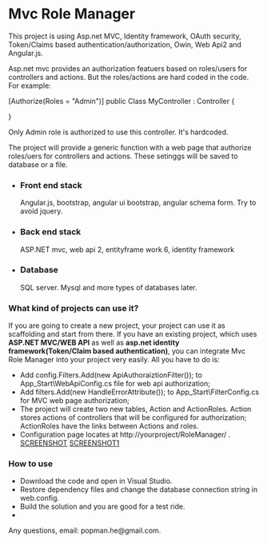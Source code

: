 # Mvc Role Manager

This project is using Asp.net MVC, Identity framework, OAuth security, Token/Claims based authentication/authorization, Owin, Web Api2 and Angular.js.

Asp.net mvc provides an authorization featuers based on roles/users for controllers and actions. 
But the roles/actions are hard coded in the code.
For example: 

[Authorize(Roles = "Admin")]
public Class  MyController : Controller
{

}

Only Admin role is authorized to use this controller. It's hardcoded.

The project will provide a generic function with a web page that authorize roles/uers for controllers and actions. 
These setinggs will be saved to database or a file.

<ul>
<li><h3>Front end stack</h3> Angular.js, bootstrap, angular ui bootstrap, angular schema form. Try to avoid jquery.</li>
<li><h3>Back end stack</h3> ASP.NET mvc, web api 2, entityframe work 6, identity framework</li>
<li><h3>Database</h3> SQL server.  Mysql and more types of databases later.</li>
</ul>
<h3>What kind of projects can use it?</h3>
If you are going to create a new project, your project can use it as scaffolding and start from there.
If you have an existing project, which uses <strong>ASP.NET MVC/WEB API</strong> as well as <strong>asp.net identity framework(Token/Claim based authentication)</strong>, you can integrate Mvc Role Manager into your project very easily.
All you have to do is:
<ul><li>
Add config.Filters.Add(new ApiAuthoraiztionFilter()); to App_Start\WebApiConfig.cs file  for web api authorization;
</li>
<li> Add filters.Add(new HandleErrorAttribute()); to App_Start\FilterConfig.cs for MVC web page authorization;
</li>
<li>The project will create two new tables, Action and ActionRoles. Action stores actions of controllers that will be configured for authorization; ActionRoles have the links between Actions and roles.</li>
<li>Configuration page locates at http://yourproject/RoleManager/ . 
<a href="https://drive.google.com/open?id=0B_vc8f3gs88KbUV4empfQ1k2WEk" target=_blank>SCREENSHOT</a>
<a href="https://drive.google.com/open?id=0B_vc8f3gs88KZWV1Z3ZuN2dtckU" target=_blank>SCREENSHOT1</a>
</li>
</ul>

<h3>How to use</h3>
<ul>
<li>Download the code and open in Visual Studio. </li>
<li>Restore dependency files and change the database connection string in web.config.</li>
<li>Build the solution and you are good for a test ride. </li>
<li></li>
</ul>

<p>Any questions, email: popman.he@gmail.com.</p>
